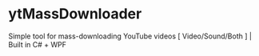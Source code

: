 # ytMassDownloader
Simple tool for mass-downloading YouTube videos [ Video/Sound/Both ] | Built in C# + WPF
